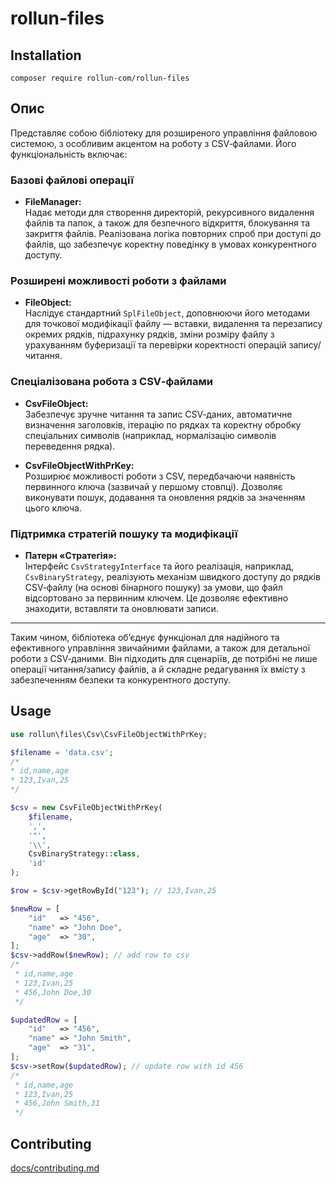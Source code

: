 # rollun-files

## Installation

``composer require rollun-com/rollun-files``

## Опис 

Представляє собою бібліотеку для розширеного управління файловою системою, з особливим акцентом на роботу з CSV‑файлами. Його функціональність включає:

### Базові файлові операції

- **FileManager:**  
  Надає методи для створення директорій, рекурсивного видалення файлів та папок, а також для безпечного відкриття, блокування та закриття файлів. Реалізована логіка повторних спроб при доступі до файлів, що забезпечує коректну поведінку в умовах конкурентного доступу.

### Розширені можливості роботи з файлами

- **FileObject:**  
  Наслідує стандартний `SplFileObject`, доповнюючи його методами для точкової модифікації файлу — вставки, видалення та перезапису окремих рядків, підрахунку рядків, зміни розміру файлу з урахуванням буферизації та перевірки коректності операцій запису/читання.

### Спеціалізована робота з CSV‑файлами

- **CsvFileObject:**  
  Забезпечує зручне читання та запис CSV‑даних, автоматичне визначення заголовків, ітерацію по рядках та коректну обробку спеціальних символів (наприклад, нормалізацію символів переведення рядка).

- **CsvFileObjectWithPrKey:**  
  Розширює можливості роботи з CSV, передбачаючи наявність первинного ключа (зазвичай у першому стовпці). Дозволяє виконувати пошук, додавання та оновлення рядків за значенням цього ключа.

### Підтримка стратегій пошуку та модифікації

- **Патерн «Стратегія»:**  
  Інтерфейс `CsvStrategyInterface` та його реалізація, наприклад, `CsvBinaryStrategy`, реалізують механізм швидкого доступу до рядків CSV‑файлу (на основі бінарного пошуку) за умови, що файл відсортовано за первинним ключем. Це дозволяє ефективно знаходити, вставляти та оновлювати записи.

---

Таким чином, бібліотека об’єднує функціонал для надійного та ефективного управління звичайними файлами, а також для детальної роботи з CSV‑даними. Він підходить для сценаріїв, де потрібні не лише операції читання/запису файлів, а й складне редагування їх вмісту з забезпеченням безпеки та конкурентного доступу.

## Usage

```php
use rollun\files\Csv\CsvFileObjectWithPrKey;

$filename = 'data.csv';
/* 
* id,name,age
* 123,Ivan,25
*/

$csv = new CsvFileObjectWithPrKey(
    $filename,
    ',',
    '"',
    '\\',
    CsvBinaryStrategy::class,
    'id'
);

$row = $csv->getRowById("123"); // 123,Ivan,25

$newRow = [
    "id"   => "456",
    "name" => "John Doe",
    "age"  => "30",
];
$csv->addRow($newRow); // add row to csv
/*
 * id,name,age
 * 123,Ivan,25
 * 456,John Doe,30
 */

$updatedRow = [
    "id"   => "456",
    "name" => "John Smith",
    "age"  => "31",
];
$csv->setRow($updatedRow); // update row with id 456
/*
 * id,name,age
 * 123,Ivan,25
 * 456,John Smith,31
 */
```

## Contributing

[docs/contributing.md](docs/contributing.md)
